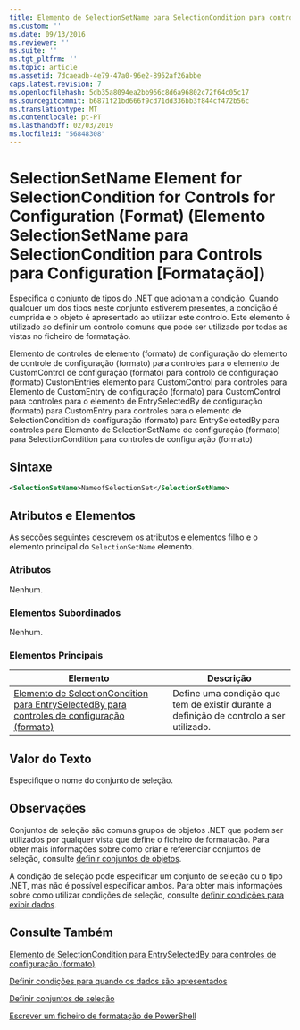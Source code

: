 ```yaml
---
title: Elemento de SelectionSetName para SelectionCondition para controles de configuração (formato) | Documentos da Microsoft
ms.custom: ''
ms.date: 09/13/2016
ms.reviewer: ''
ms.suite: ''
ms.tgt_pltfrm: ''
ms.topic: article
ms.assetid: 7dcaeadb-4e79-47a0-96e2-8952af26abbe
caps.latest.revision: 7
ms.openlocfilehash: 5db35a8094ea2bb966c8d6a96802c72f64c05c17
ms.sourcegitcommit: b6871f21bd666f9cd71dd336bb3f844cf472b56c
ms.translationtype: MT
ms.contentlocale: pt-PT
ms.lasthandoff: 02/03/2019
ms.locfileid: "56848308"
---
```

# <a name="selectionsetname-element-for-selectioncondition-for-controls-for-configuration-format"></a>SelectionSetName Element for SelectionCondition for Controls for Configuration (Format) (Elemento SelectionSetName para SelectionCondition para Controls para Configuration [Formatação])

Especifica o conjunto de tipos do .NET que acionam a condição. Quando qualquer um dos tipos neste conjunto estiverem presentes, a condição é cumprida e o objeto é apresentado ao utilizar este controlo. Este elemento é utilizado ao definir um controlo comuns que pode ser utilizado por todas as vistas no ficheiro de formatação.

Elemento de controles de elemento (formato) de configuração do elemento de controle de configuração (formato) para controles para o elemento de CustomControl de configuração (formato) para controlo de configuração (formato) CustomEntries elemento para CustomControl para controles para Elemento de CustomEntry de configuração (formato) para CustomControl para controles para o elemento de EntrySelectedBy de configuração (formato) para CustomEntry para controles para o elemento de SelectionCondition de configuração (formato) para EntrySelectedBy para controles para Elemento de SelectionSetName de configuração (formato) para SelectionCondition para controles de configuração (formato)

## <a name="syntax"></a>Sintaxe

```xml
<SelectionSetName>NameofSelectionSet</SelectionSetName>
```

## <a name="attributes-and-elements"></a>Atributos e Elementos

As secções seguintes descrevem os atributos e elementos filho e o elemento principal do `SelectionSetName` elemento.

### <a name="attributes"></a>Atributos

Nenhum.

### <a name="child-elements"></a>Elementos Subordinados

Nenhum.

### <a name="parent-elements"></a>Elementos Principais

|Elemento|Descrição|
|-------------|-----------------|
|[Elemento de SelectionCondition para EntrySelectedBy para controles de configuração (formato)](./selectioncondition-element-for-entryselectedby-for-controls-for-configuration-format.md)|Define uma condição que tem de existir durante a definição de controlo a ser utilizado.|

## <a name="text-value"></a>Valor do Texto

Especifique o nome do conjunto de seleção.

## <a name="remarks"></a>Observações

Conjuntos de seleção são comuns grupos de objetos .NET que podem ser utilizados por qualquer vista que define o ficheiro de formatação. Para obter mais informações sobre como criar e referenciar conjuntos de seleção, consulte [definir conjuntos de objetos](./defining-selection-sets.md).

A condição de seleção pode especificar um conjunto de seleção ou o tipo .NET, mas não é possível especificar ambos. Para obter mais informações sobre como utilizar condições de seleção, consulte [definir condições para exibir dados](./defining-conditions-for-displaying-data.md).

## <a name="see-also"></a>Consulte Também

[Elemento de SelectionCondition para EntrySelectedBy para controles de configuração (formato)](./selectioncondition-element-for-entryselectedby-for-controls-for-configuration-format.md)

[Definir condições para quando os dados são apresentados](./defining-conditions-for-displaying-data.md)

[Definir conjuntos de seleção](./defining-selection-sets.md)

[Escrever um ficheiro de formatação de PowerShell](./writing-a-powershell-formatting-file.md)
